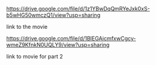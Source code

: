 https://drive.google.com/file/d/1z1YBwDqQmRYeJxk0xS-b5wHG50wmczQ1/view?usp=sharing

link to the movie

https://drive.google.com/file/d/1BlEGAicmfxwCgcy-wmeZ9KfnkN0UQLY9/view?usp=sharing

link to movie for part 2

